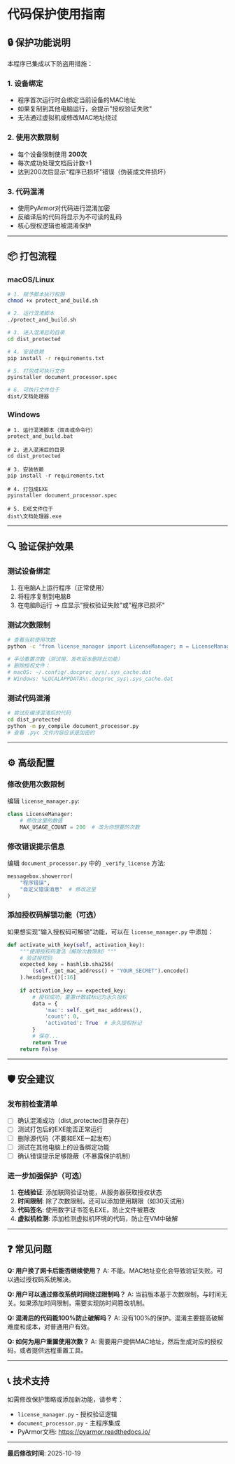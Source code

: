 # 代码保护使用指南

## 🔒 保护功能说明

本程序已集成以下防盗用措施：

### 1. **设备绑定**
- 程序首次运行时会绑定当前设备的MAC地址
- 如果复制到其他电脑运行，会提示"授权验证失败"
- 无法通过虚拟机或修改MAC地址绕过

### 2. **使用次数限制**
- 每个设备限制使用 **200次**
- 每次成功处理文档后计数+1
- 达到200次后显示"程序已损坏"错误（伪装成文件损坏）

### 3. **代码混淆**
- 使用PyArmor对代码进行混淆加密
- 反编译后的代码将显示为不可读的乱码
- 核心授权逻辑也被混淆保护

---

## 📦 打包流程

### macOS/Linux

```bash
# 1. 赋予脚本执行权限
chmod +x protect_and_build.sh

# 2. 运行混淆脚本
./protect_and_build.sh

# 3. 进入混淆后的目录
cd dist_protected

# 4. 安装依赖
pip install -r requirements.txt

# 5. 打包成可执行文件
pyinstaller document_processor.spec

# 6. 可执行文件位于
dist/文档处理器
```

### Windows

```batch
# 1. 运行混淆脚本（双击或命令行）
protect_and_build.bat

# 2. 进入混淆后的目录
cd dist_protected

# 3. 安装依赖
pip install -r requirements.txt

# 4. 打包成EXE
pyinstaller document_processor.spec

# 5. EXE文件位于
dist\文档处理器.exe
```

---

## 🔍 验证保护效果

### 测试设备绑定

1. 在电脑A上运行程序（正常使用）
2. 将程序复制到电脑B
3. 在电脑B运行 → 应显示"授权验证失败"或"程序已损坏"

### 测试次数限制

```bash
# 查看当前使用次数
python -c "from license_manager import LicenseManager; m = LicenseManager(); print(m.check_license())"

# 手动重置次数（测试用，发布版本删除此功能）
# 删除授权文件：
# macOS: ~/.config/.docproc_sys/.sys_cache.dat
# Windows: %LOCALAPPDATA%\.docproc_sys\.sys_cache.dat
```

### 测试代码混淆

```bash
# 尝试反编译混淆后的代码
cd dist_protected
python -m py_compile document_processor.py
# 查看 .pyc 文件内容应该是加密的
```

---

## ⚙️ 高级配置

### 修改使用次数限制

编辑 `license_manager.py`:

```python
class LicenseManager:
    # 修改这里的数值
    MAX_USAGE_COUNT = 200  # 改为你想要的次数
```

### 修改错误提示信息

编辑 `document_processor.py` 中的 `_verify_license` 方法:

```python
messagebox.showerror(
    "程序错误",
    "自定义错误消息"  # 修改这里
)
```

### 添加授权码解锁功能（可选）

如果想实现"输入授权码可解锁"功能，可以在 `license_manager.py` 中添加：

```python
def activate_with_key(self, activation_key):
    """使用授权码激活（解除次数限制）"""
    # 验证授权码
    expected_key = hashlib.sha256(
        (self._get_mac_address() + "YOUR_SECRET").encode()
    ).hexdigest()[:16]
    
    if activation_key == expected_key:
        # 授权成功，重置计数或标记为永久授权
        data = {
            'mac': self._get_mac_address(),
            'count': 0,
            'activated': True  # 永久授权标记
        }
        # 保存...
        return True
    return False
```

---

## 🛡️ 安全建议

### 发布前检查清单

- [ ] 确认混淆成功（dist_protected目录存在）
- [ ] 测试打包后的EXE能否正常运行
- [ ] 删除源代码（不要和EXE一起发布）
- [ ] 测试在其他电脑上的设备绑定功能
- [ ] 确认错误提示足够隐蔽（不暴露保护机制）

### 进一步加强保护（可选）

1. **在线验证**: 添加联网验证功能，从服务器获取授权状态
2. **时间限制**: 除了次数限制，还可以添加使用期限（如30天试用）
3. **代码签名**: 使用数字证书签名EXE，防止文件被篡改
4. **虚拟机检测**: 添加检测虚拟机环境的代码，防止在VM中破解

---

## ❓ 常见问题

**Q: 用户换了网卡后能否继续使用？**
A: 不能。MAC地址变化会导致验证失败。可以通过授权码系统解决。

**Q: 用户可以通过修改系统时间绕过限制吗？**
A: 当前版本基于次数限制，与时间无关。如果添加时间限制，需要实现防时间篡改机制。

**Q: 混淆后的代码能100%防止破解吗？**
A: 没有100%的保护。混淆主要提高破解难度和成本，对普通用户有效。

**Q: 如何为用户重置使用次数？**
A: 需要用户提供MAC地址，然后生成对应的授权码，或者提供远程重置工具。

---

## 📞 技术支持

如需修改保护策略或添加新功能，请参考：
- `license_manager.py` - 授权验证逻辑
- `document_processor.py` - 主程序集成
- PyArmor文档: https://pyarmor.readthedocs.io/

---

**最后修改时间**: 2025-10-19

